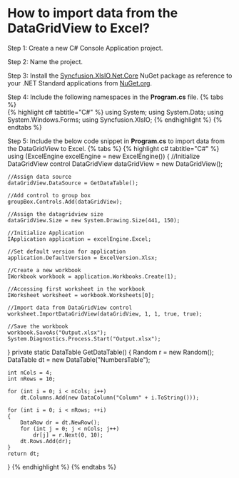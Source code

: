 # How to import data from the DataGridView to Excel?

Step 1: Create a new C# Console Application project.

Step 2: Name the project.

Step 3: Install the [Syncfusion.XlsIO.Net.Core](https://www.nuget.org/packages/Syncfusion.XlsIO.Net.Core) NuGet package as reference to your .NET Standard applications from [NuGet.org](https://www.nuget.org).

Step 4: Include the following namespaces in the **Program.cs** file.
{% tabs %}  
{% highlight c# tabtitle="C#" %}
using System;
using System.Data;
using System.Windows.Forms;
using Syncfusion.XlsIO;
{% endhighlight %}
{% endtabs %}  

Step 5: Include the below code snippet in **Program.cs** to import data from the DataGridView to Excel.
{% tabs %}
{% highlight c# tabtitle="C#" %}
using (ExcelEngine excelEngine = new ExcelEngine())
{
    //Initialize DataGridView control
    DataGridView dataGridView = new DataGridView();

    //Assign data source
    dataGridView.DataSource = GetDataTable();

    //Add control to group box
    groupBox.Controls.Add(dataGridView);

    //Assign the datagridview size
    dataGridView.Size = new System.Drawing.Size(441, 150);

    //Initialize Application
    IApplication application = excelEngine.Excel;

    //Set default version for application
    application.DefaultVersion = ExcelVersion.Xlsx;

    //Create a new workbook
    IWorkbook workbook = application.Workbooks.Create(1);

    //Accessing first worksheet in the workbook
    IWorksheet worksheet = workbook.Worksheets[0];

    //Import data from DataGridView control
    worksheet.ImportDataGridView(dataGridView, 1, 1, true, true);

    //Save the workbook
    workbook.SaveAs("Output.xlsx");
    System.Diagnostics.Process.Start("Output.xlsx");
}
private static DataTable GetDataTable()
{
    Random r = new Random();
    DataTable dt = new DataTable("NumbersTable");

    int nCols = 4;
    int nRows = 10;

    for (int i = 0; i < nCols; i++)
        dt.Columns.Add(new DataColumn("Column" + i.ToString()));

    for (int i = 0; i < nRows; ++i)
    {
        DataRow dr = dt.NewRow();
        for (int j = 0; j < nCols; j++)
            dr[j] = r.Next(0, 10);
        dt.Rows.Add(dr);
    }
    return dt;
}
{% endhighlight %}
{% endtabs %}